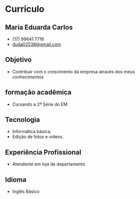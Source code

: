 # Curriculo

## Maria Eduarda Carlos
- (17) 99641 7716
- duda02538@gmail.com

## Objetivo
- Contribuir com o crescimento da empresa através dos meus conhecimentos

## formação acadêmica
- Cursando a 2ª Série do EM

## Tecnologia
- Informática básica;
- Edição de fotos e vídeos.

## Experiência Profissional
- Atendente em loja de departamento

## Idioma
- Inglês Básico
